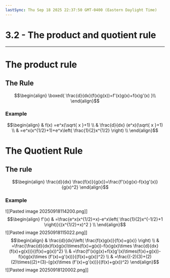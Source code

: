 ```yaml
---
lastSync: Thu Sep 18 2025 22:37:50 GMT-0400 (Eastern Daylight Time)
---
```

# 3.2 - The product and quotient rule
---
# The product rule
## The Rule
$$\begin{align}
\boxed{ \frac{d}{dx}(f(x)g(x))=f'(x)g(x)+f(x)g'(x)  }\\
\end{align}$$
### Example
$$\begin{align}
 & f(x) =e^x(\sqrt{ x }+1) \\
 & \frac{d}{dx} (e^x)(\sqrt{ x }+1) \\
  & =e^x(x^{1/2}+1)+e^x\left( \frac{1}{2}x^{1/2} \right) \\
\end{align}$$
# The Quotient Rule
## The rule
$$\begin{align}
\frac{d}{dx} \frac{f(x)}{g(x)}=\frac{f'(x)g(x)-f(x)g'(x)}{g(x)^2}
\end{align}$$
### Example
![[Pasted image 20250918114200.png]]
$$\begin{align}
f'(x) & =\frac{e^x(x^{1/2}+x)-e^x\left( \frac{1}{2}x^{-1/2}+1 \right)}{(x^{1/2}+x)^2 } \\
\end{align}$$
![[Pasted image 20250918115022.png]]
$$\begin{align}
 & \frac{d}{dx}\left( \frac{f(x)g(x)}{f(x)+g(x)} \right) \\ 
 & =\frac{\frac{d}{dx}f(x)g(x)\times(f(x)+g(x))-f(x)g(x)\times \frac{d}{dx}(f(x)+g(x))}{(f(x)+g(x))^2} \\
 & =\frac{f'(x)g(x)+f(x)g'(x)\times(f(x)+g(x))-f(x)g(x)\times (f'(x)+g'(x))}{(f(x)+g(x))^2} \\
 & =\frac{(-2)(3)+(2)(2)\times((2)+(3)-(g(x)\times (f'(x)+g'(x))}{(f(x)+g(x))^2}
\end{align}$$
![[Pasted image 20250918120002.png]]